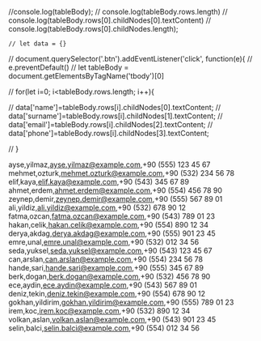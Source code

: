   //console.log(tableBody);
    // console.log(tableBody.rows.length)
    // console.log(tableBody.rows[0].childNodes[0].textContent)
    // console.log(tableBody.rows[0].childNodes.length);



    // let data = {}

// document.querySelector('.btn').addEventListener('click', function(e){
//     e.preventDefault()
//     let tableBody = document.getElementsByTagName('tbody')[0]

//     for(let i=0; i<tableBody.rows.length; i++){

//         data['name']=tableBody.rows[i].childNodes[0].textContent;
//         data['surname']=tableBody.rows[i].childNodes[1].textContent;
//         data['email']=tableBody.rows[i].childNodes[2].textContent;
//         data['phone']=tableBody.rows[i].childNodes[3].textContent;

// }


ayse,yilmaz,ayse.yilmaz@example.com,+90 (555) 123 45 67
mehmet,ozturk,mehmet.ozturk@example.com,+90 (532) 234 56 78
elif,kaya,elif.kaya@example.com,+90 (543) 345 67 89
ahmet,erdem,ahmet.erdem@example.com,+90 (554) 456 78 90
zeynep,demir,zeynep.demir@example.com,+90 (555) 567 89 01
ali,yildiz,ali.yildiz@example.com,+90 (532) 678 90 12
fatma,ozcan,fatma.ozcan@example.com,+90 (543) 789 01 23
hakan,celik,hakan.celik@example.com,+90 (554) 890 12 34
derya,akdag,derya.akdag@example.com,+90 (555) 901 23 45
emre,unal,emre.unal@example.com,+90 (532) 012 34 56
seda,yuksel,seda.yuksel@example.com,+90 (543) 123 45 67
can,arslan,can.arslan@example.com,+90 (554) 234 56 78
hande,sari,hande.sari@example.com,+90 (555) 345 67 89
berk,dogan,berk.dogan@example.com,+90 (532) 456 78 90
ece,aydin,ece.aydin@example.com,+90 (543) 567 89 01
deniz,tekin,deniz.tekin@example.com,+90 (554) 678 90 12
gokhan,yildirim,gokhan.yildirim@example.com,+90 (555) 789 01 23
irem,koc,irem.koc@example.com,+90 (532) 890 12 34
volkan,aslan,volkan.aslan@example.com,+90 (543) 901 23 45
selin,balci,selin.balci@example.com,+90 (554) 012 34 56